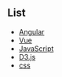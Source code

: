 ## List

- [Angular][]
- [Vue][]
- [JavaScript][]
- [D3.js][]
- [css][]

[css]: https://github.com/minw1540/TIL/tree/master/css

[JavaScript]: https://github.com/minw1540/TIL/tree/master/JavaScript

[Angular]: https://github.com/minw1540/TIL/tree/master/Angular

[D3.js]: https://github.com/minw1540/TIL/tree/master/D3

[Vue]: https://github.com/minw1540/TIL/tree/master/Vue
